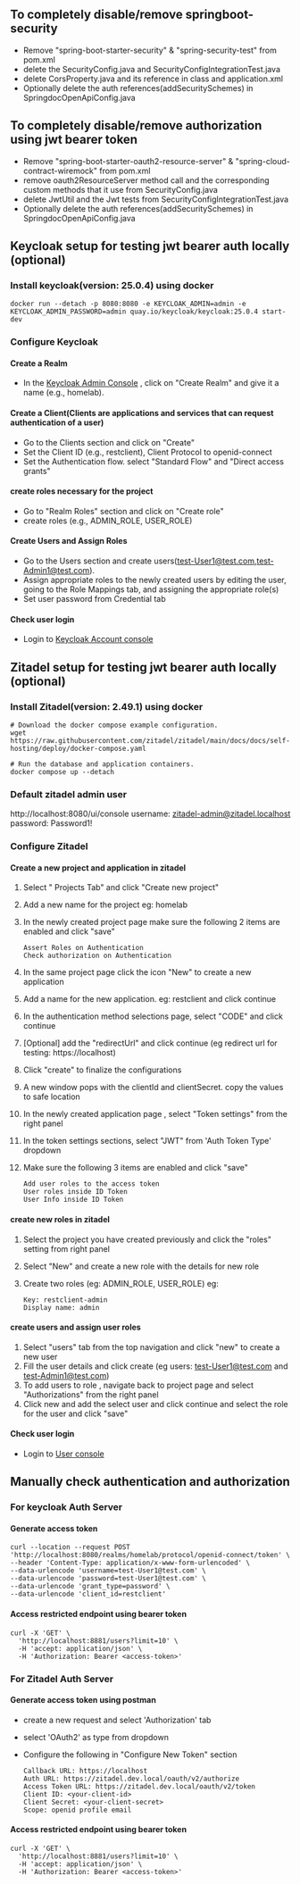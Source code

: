 ## To completely disable/remove springboot-security

* Remove "spring-boot-starter-security" & "spring-security-test" from pom.xml
* delete the SecurityConfig.java and SecurityConfigIntegrationTest.java
* delete CorsProperty.java and its reference in class and application.xml
* Optionally delete the auth references(addSecuritySchemes) in SpringdocOpenApiConfig.java

## To completely disable/remove authorization using jwt bearer token

* Remove "spring-boot-starter-oauth2-resource-server" & "spring-cloud-contract-wiremock" from pom.xml
* remove oauth2ResourceServer method call and the corresponding custom methods that it use from SecurityConfig.java
* delete JwtUtil and the Jwt tests from SecurityConfigIntegrationTest.java
* Optionally delete the auth references(addSecuritySchemes) in SpringdocOpenApiConfig.java

## Keycloak setup for testing jwt bearer auth locally (optional)

### Install keycloak(version: 25.0.4) using docker

```
docker run --detach -p 8080:8080 -e KEYCLOAK_ADMIN=admin -e KEYCLOAK_ADMIN_PASSWORD=admin quay.io/keycloak/keycloak:25.0.4 start-dev
```

### Configure Keycloak

#### Create a Realm

* In the [Keycloak Admin Console](http://localhost:8080/admin) , click on "Create Realm" and give it a name (e.g., homelab).

#### Create a Client(Clients are applications and services that can request authentication of a user)

* Go to the Clients section and click on "Create"
* Set the Client ID (e.g., restclient), Client Protocol to openid-connect
* Set the Authentication flow. select "Standard Flow" and "Direct access grants"

#### create roles necessary for the project

* Go to "Realm Roles" section and click on "Create role"
* create roles (e.g., ADMIN_ROLE, USER_ROLE)

#### Create Users and Assign Roles

* Go to the Users section and create users(test-User1@test.com,test-Admin1@test.com).
* Assign appropriate roles to the newly created users by editing the user, going to the Role Mappings tab, and assigning the appropriate role(s)
* Set user password from Credential tab

#### Check user login

* Login to [Keycloak Account console](http://localhost:8080/realms/homelab/account)

## Zitadel setup for testing jwt bearer auth locally (optional)

### Install Zitadel(version: 2.49.1) using docker

```
# Download the docker compose example configuration.
wget https://raw.githubusercontent.com/zitadel/zitadel/main/docs/docs/self-hosting/deploy/docker-compose.yaml

# Run the database and application containers.
docker compose up --detach
```

### Default zitadel admin user

http://localhost:8080/ui/console
username: zitadel-admin@zitadel.localhost
password: Password1!

### Configure Zitadel

#### Create a new project and application in zitadel

1. Select " Projects Tab" and click "Create new project"
2. Add a new name for the project eg: homelab
3. In the newly created project page make sure the following 2 items are enabled and click "save"

   ```
   Assert Roles on Authentication
   Check authorization on Authentication
   ```
4. In the same project page click the icon "New" to create a new application
5. Add a name for the new application. eg: restclient and click continue
6. In the authentication method selections page, select  "CODE" and click continue
7. [Optional] add the "redirectUrl" and click continue (eg redirect url for testing: https://localhost)
8. Click "create" to finalize the configurations
9. A new window pops with the clientId and clientSecret. copy the values to safe location
10. In the newly created application page , select "Token settings" from the right panel
11. In the token settings sections, select "JWT" from 'Auth Token Type' dropdown
12. Make sure the following 3 items are enabled and click "save"

    ```
    Add user roles to the access token
    User roles inside ID Token
    User Info inside ID Token
    ```

#### create new roles in zitadel

1. Select the project you have created previously and click the "roles" setting from right panel
2. Select "New" and create a new role with the details for new role
3. Create two roles (eg: ADMIN_ROLE, USER_ROLE)
   eg:

   ```
   Key: restclient-admin
   Display name: admin
   ```

#### create users and assign user roles

1. Select "users" tab from the top navigation and click "new" to create a new user
2. Fill the user details and click create (eg users: test-User1@test.com and test-Admin1@test.com)
3. To add users to role , navigate back to project page and select "Authorizations" from the right panel
4. Click new and add the select user and click continue and select the role for the user and click "save"

#### Check user login

* Login to [User console](http://localhost:8080/ui/console)

## Manually check authentication and authorization

### For keycloak Auth Server

#### Generate access token

```
curl --location --request POST 'http://localhost:8080/realms/homelab/protocol/openid-connect/token' \
--header 'Content-Type: application/x-www-form-urlencoded' \
--data-urlencode 'username=test-User1@test.com' \
--data-urlencode 'password=test-User1@test.com' \
--data-urlencode 'grant_type=password' \
--data-urlencode 'client_id=restclient'
```

#### Access restricted endpoint using bearer token

```
curl -X 'GET' \
  'http://localhost:8881/users?limit=10' \
  -H 'accept: application/json' \
  -H 'Authorization: Bearer <access-token>'

```

### For Zitadel Auth Server

#### Generate access token using postman

* create a new request and select 'Authorization' tab
* select 'OAuth2' as type from dropdown
* Configure the following in "Configure New Token" section

  ```
  Callback URL: https://localhost
  Auth URL: https://zitadel.dev.local/oauth/v2/authorize
  Access Token URL: https://zitadel.dev.local/oauth/v2/token
  Client ID: <your-client-id>
  Client Secret: <your-client-secret>
  Scope: openid profile email
  ```

#### Access restricted endpoint using bearer token

```
curl -X 'GET' \
  'http://localhost:8881/users?limit=10' \
  -H 'accept: application/json' \
  -H 'Authorization: Bearer <access-token>'

```


